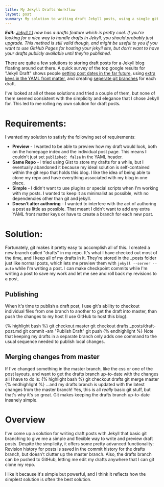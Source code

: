 ```yaml
---
title: My Jekyll Drafts Workflow
layout: post
summary: My solution to writing draft Jekyll posts, using a single git branch.
---
```

***Edit:*** *[Jekyll 1.1](http://jekyllrb.com/docs/upgrading/) now has a drafts feature which is pretty cool. If you're looking for a nice way to handle drafts in Jekyll, you should probably just upgrade. This method is still valid though, and might be useful to you if you want to use GitHub Pages for hosting your jekyll site, but don't want to have your drafts publicly available until they're published.*

There are quite a few solutions to storing draft posts for a Jekyll blog floating around out there. A quick survey of the top google results for "Jekyll Draft" shows people [setting post dates in the far future](http://tqcblog.com/2012/08/22/jekyll-drafts/), using [extra keys in the YAML front matter](http://blog.pixarea.com/2012/07/draft-posts-in-jekyll), and creating [seperate git branches](https://nolancaudill.com/2011/07/03/my-jekyll-setup/) for each draft.

I've looked at all of these solutions and tried a couple of them, but none of them seemed consistent with the simplicity and elegance that I chose Jekyll for. This led to me rolling my own solution for draft posts.

# Requirements:
I wanted my solution to satisfy the following set of requirements:

- **Preview** - I wanted to be able to preview how my draft would look, both on the homepage index and the individual post page. This means I couldn't just set `published: false` in the YAML header.
- **Same Repo** - I tried using Gist to store my drafts for a while, but I eventually abandoned it because my ideal solution is self-contained within the git repo that holds this blog. I like the idea of being able to clone my repo and have everything associated with my blog in one place.
- **Simple** - I didn't want to use plugins or special scripts when I'm working with my posts. I wanted to keep it as minimalist as possible, with no dependencies other than git and jekyll.
- **Doesn't alter authoring** - I wanted to interfere with the act of authoring a post as little as possible. That meant I didn't want to add any extra YAML front matter keys or have to create a branch for each new post.

# Solution:
Fortunately, git makes it pretty easy to accomplish all of this. I created a new branch called "drafts" in my repo. It's what I have checked out most of the time, and I keep all of my drafts in it. They're stored in the \_posts folder just like normal posts, which lets me preview them with `jekyll --server --auto` while I'm writing a post. I can make checkpoint commits while I'm writing a post to save my work and let me see and roll back my revisions to a post.

## Publishing
When it's time to publish a draft post, I use git's ability to checkout individual files from one branch to another to get the draft into master, than push the changes to my host (I use GitHub to host this blog).

{% highlight bash %}
git checkout master
git checkout drafts _posts/draft-post.md
git commit -am "Publish Draft"
git push
{% endhighlight %}
Note that keeping my drafts in a separate branch only adds one command to the usual sequence needed to publish local changes.

## Merging changes from master
If I've changed something in the master branch, like the css or one of the post layouts, and want to get the drafts branch up-to-date with the changes all I have to do is:
{% highlight bash %}
git checkout drafts
git merge master
{% endhighlight %}
...and my drafts branch is updated with the latest changes from the master branch! Yes, this is all *really* basic git stuff, but that's why it's so great. Git makes keeping the drafts branch up-to-date insanely simple.

# Overview
I've come up a solution for writing draft posts with Jekyll that basic git branching to give me a simple and flexible way to write and preview draft posts. Despite the simplicity, it offers some pretty advanced functionality: Revision history for posts is saved in the commit history for the drafts branch, but doesn't clutter up the master branch. Also, the drafts branch can be pushed to GitHub, letting me edit my drafts anywhere that I can git clone my repo.

I like it because it's simple but powerful, and I think it reflects how the simplest solution is often the best solution.

